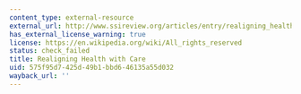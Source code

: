 ```yaml
---
content_type: external-resource
external_url: http://www.ssireview.org/articles/entry/realigning_health_with_care
has_external_license_warning: true
license: https://en.wikipedia.org/wiki/All_rights_reserved
status: check_failed
title: Realigning Health with Care
uid: 575f95d7-425d-49b1-bbd6-46135a55d032
wayback_url: ''
---
```

